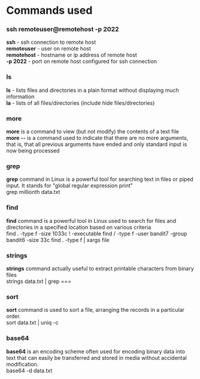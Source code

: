 # Commands used

### ssh remoteuser@remotehost -p 2022
**ssh** - ssh connection to remote host \
**remoteuser** - user on remote host \
**remotehost** - hostname or ip address of remote host \
**-p 2022** - port on remote host configured for ssh connection

### ls
**ls** - lists files and directories in a plain format without displaying much information \
**la** - lists of all files/directories (include hide files/directories)

### more
**more** is a command to view (but not modify) the contents of a text file \
**more --** is a command used to indicate that there are no more arguments, that is, that all previous arguments have ended and only standard input is now being processed

### grep
**grep** command in Linux is a powerful tool for searching text in files or piped input. It stands for "global regular expression print"\
grep millionth data.txt

### find
**find** command is a powerful tool in Linux used to search for files and directories in a specified location based on various criteria \
find . -type f -size 1033c ! -executable 
find / -type f -user bandit7 -group bandit6 -size 33c
find . -type f | xargs file

### strings 
**strings** command actually useful to extract printable characters from binary files \
strings data.txt | grep ===

### sort 
**sort** command is used to sort a file, arranging the records in a particular order. \
sort data.txt | uniq -c


### base64
**base64** is an encoding scheme often used for encoding binary data into text that can easily be transferred and stored in media without accidental modification.\
base64 -d data.txt
